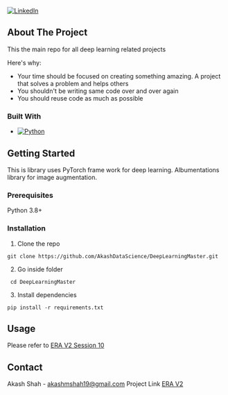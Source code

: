 [![LinkedIn][linkedin-shield]][linkedin-url]

## About The Project

This the main repo for all deep learning related projects

Here's why:
* Your time should be focused on creating something amazing. A project that solves a problem and helps others
* You shouldn't be writing same code over and over again
* You should reuse code as much as possible

### Built With

* [![Python][Python.py]][python-url]

## Getting Started

This is library uses PyTorch frame work for deep learning. Albumentations library for image augmentation.

### Prerequisites
Python 3.8+

### Installation

1. Clone the repo
```
git clone https://github.com/AkashDataScience/DeepLearningMaster.git
```
2. Go inside folder
```
 cd DeepLearningMaster
```
3. Install dependencies
```
pip install -r requirements.txt
```

## Usage 
Please refer to [ERA V2 Session 10](https://github.com/AkashDataScience/ERA-V2/tree/master/Week-10)

## Contact

Akash Shah - akashmshah19@gmail.com
Project Link [ERA V2](https://github.com/AkashDataScience/ERA-V2/tree/master)

[linkedin-shield]: https://img.shields.io/badge/-LinkedIn-black.svg?style=for-the-badge&logo=linkedin&colorB=555
[linkedin-url]: https://www.linkedin.com/in/akash-m-shah/
[Python.py]:https://img.shields.io/badge/python-3670A0?style=for-the-badge&logo=python&logoColor=ffdd54
[python-url]: https://www.python.org/